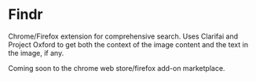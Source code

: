 # Findr

Chrome/Firefox extension for comprehensive search. Uses Clarifai and Project Oxford to get both the 
context of the image content and the text in the image, if any.

Coming soon to the chrome web store/firefox add-on marketplace.
